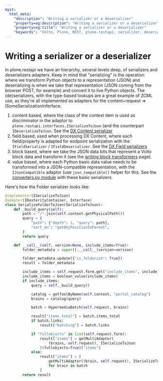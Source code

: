```yaml
---
myst:
  html_meta:
    "description": "Writing a serializer or a deserializer"
    "property=og:description": "Writing a serializer or a deserializer"
    "property=og:title": "Writing a serializer or a deserializer"
    "keywords": "Volto, Plone, REST, plone.restapi, serializer, deserializer"
---
```


# Writing a serializer or a deserializer

In plone.restapi we have an hierarchy, several levels deep, of serializers and
deserializers adapters. Keep in mind that "serializing" is the operation where
we transform Python objects to a representation (JSON) and deserializing is
when we take that representation (JSON coming from the browser POST, for
example) and convert it to live Python objects. The (de)serializers, with the
type-based lookups are a great example of ZCML use, as they're all implemented
as adapters for the content+request => ISomeSerializationInferface.

1. content based, where the class of the context item is used as discriminator
  in the adaptor to `plone.restapi.interfaces.ISerializeToJson` (and the
  counterpart `IDeserializeToJson`. See the [DX Content serializer][1]
2. field based, used when processing DX Content, where each field/property is
  adapted for endpoint serialization with the `IFieldSerializer`
  / `IFieldDeserializer`. See the [DX Field serializers][2]
3. block based, where we take the JSON data bits that represent a Volto block
  data and transform it (see the [writing block transformers](./writing-block-transformers) page).
4. value based, where each Python basic data value needs to be transformed into
  a JSON-compatible representation, with the `IJsonCompatible` adaptor (use
  `json_compatible()` helper for this. See the [converters.py module][3] with
  these basic serializers.

Here's how the Folder serializer looks like:


```python
@implementer(ISerializeToJson)
@adapter(IDexterityContainer, Interface)
class SerializeFolderToJson(SerializeToJson):
    def _build_query(self):
        path = "/".join(self.context.getPhysicalPath())
        query = {
            "path": {"depth": 1, "query": path},
            "sort_on": "getObjPositionInParent",
        }
        return query

    def __call__(self, version=None, include_items=True):
        folder_metadata = super().__call__(version=version)

        folder_metadata.update({"is_folderish": True})
        result = folder_metadata

        include_items = self.request.form.get("include_items", include_items)
        include_items = boolean_value(include_items)
        if include_items:
            query = self._build_query()

            catalog = getToolByName(self.context, "portal_catalog")
            brains = catalog(query)

            batch = HypermediaBatch(self.request, brains)

            result["items_total"] = batch.items_total
            if batch.links:
                result["batching"] = batch.links

            if "fullobjects" in list(self.request.form):
                result["items"] = getMultiAdapter(
                    (brains, self.request), ISerializeToJson
                )(fullobjects=True)["items"]
            else:
                result["items"] = [
                    getMultiAdapter((brain, self.request), ISerializeToJsonSummary)()
                    for brain in batch
                ]
        return result
```

[1]: https://github.com/plone/plone.restapi/blob/f5758140d49abdb602cbd3198626fd66871e9b1a/src/plone/restapi/serializer/dxcontent.py
[2]: https://github.com/plone/plone.restapi/blob/f5758140d49abdb602cbd3198626fd66871e9b1a/src/plone/restapi/serializer/dxfields.py
[3]: https://github.com/plone/plone.restapi/blob/f5758140d49abdb602cbd3198626fd66871e9b1a/src/plone/restapi/serializer/converters.py
